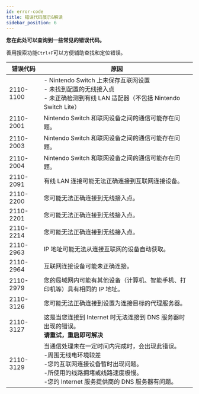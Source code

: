 ```yaml
---
id: error-code
title: 错误代码展示&解读
sidebar_position: 6
---
```


**您在此处可以查询到一些常见的错误代码。**

善用搜索功能`Ctrl+F`可以方便辅助查找和定位错误。

| 错误代码  | 原因                                                         |
  | --------- | ------------------------------------------------------------ |
  | 2110-1100 | \- Nintendo Switch 上未保存互联网设置<br/>\- 未找到配置的无线接入点<br/>\- 未正确检测到有线 LAN 适配器（不包括 Nintendo Switch Lite） |
  | 2110-2001 | Nintendo Switch 和联网设备之间的通信可能存在问题。           |
  | 2110-2003 | Nintendo Switch 和联网设备之间的通信可能存在问题。           |
  | 2110-2004 | Nintendo Switch 和联网设备之间的通信可能存在问题。           |
  | 2110-2091 | 有线 LAN 连接可能无法正确连接到互联网连接设备。              |
  | 2110-2200 | 您可能无法正确连接到无线接入点。                             |
  | 2110-2201 | 您可能无法正确连接到无线接入点。                             |
  | 2110-2214 | 您可能无法正确连接到无线接入点。                             |
  | 2110-2963 | IP 地址可能无法从连接互联网的设备自动获取。                  |
  | 2110-2964 | 互联网连接设备可能未正确连接。                               |
  | 2110-2979 | 您的局域网内可能有其他设备（计算机、智能手机、打印机等）具有相同的 IP 地址。 |
  | 2110-3126 | 您可能无法正确连接到设置为连接目标的代理服务器。             |
  | 2110-3127 | 这是当您连接到 Internet 时无法连接到 DNS 服务器时出现的错误。<br />**请重试，重启即可解决** |
  | 2110-3129 | 当通信处理未在一定时间内完成时，会出现此错误。<br />-周围无线电环境较差<br />-您的互联网连接设备暂时出现问题。<br />-所使用的线路拥堵或线路速度极慢。<br />-您的 Internet 服务提供商的 DNS 服务器有问题。 |

